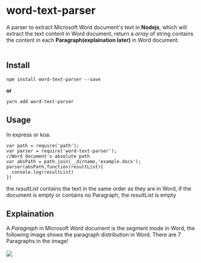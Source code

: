 # word-text-parser
A parser to extract Microsoft Word document's text in **Nodejs**, which will extract the text content in Word document, return a *array* of string contains the content in each **Paragraph(explaination later)** in Word document.<br><br>

## **Install**
```
npm install word-text-parser --save
```
**or**
```
yarn add word-text-parser
```
## **Usage**<br>
In express or koa:
```
var path = require('path');
var parser = require('word-text-parser');
//Word document's absolute path
var absPath = path.join(__dirname,'example.docx');
parser(absPath,function(resultList){
  console.log(resultList)
})
```
the *resultList* contains the text in the same order as they are in Word, if the document is empty or contains no Paragraph, the *resultList* is empty

## **Explaination**
A *Paragraph* in Microsoft Word document is the segment mode in Word, the following image shows the paragraph distribution in Word. There are 7 Paragraphs in the image!<br><br>
![](https://github.com/houzisbw/word-text-parser/blob/master/img/1.jpg)
